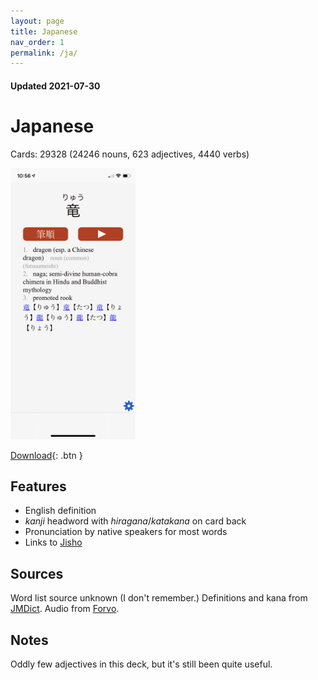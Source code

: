 ```yaml
---
layout: page
title: Japanese
nav_order: 1
permalink: /ja/
---
```


#### Updated 2021-07-30
# Japanese

Cards: 29328 (24246 nouns, 623 adjectives, 4440 verbs)

<img width="200" src="/assets/IMG_5965.PNG"/>

[Download](https://static.proto.cards/ja-1.0.1.apkg){: .btn }

## Features

* English definition
* _kanji_ headword with _hiragana_/_katakana_ on card back
* Pronunciation by native speakers for most words
* Links to [Jisho](http://jisho.org/)

## Sources

Word list source unknown (I don't remember.) Definitions and kana from [JMDict](https://www.edrdg.org/jmdict/j_jmdict.html). Audio from [Forvo](https://forvo.com/).

## Notes

Oddly few adjectives in this deck, but it's still been quite useful.
